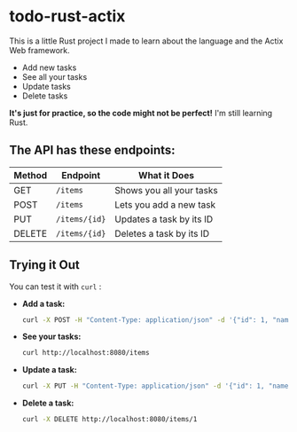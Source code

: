 # todo-rust-actix

This is a little Rust project I made to learn about the language and the Actix Web framework.

* Add new tasks
* See all your tasks
* Update tasks
* Delete tasks

**It's just for practice, so the code might not be perfect!**  I'm still learning Rust.

## The API has these endpoints:

| Method | Endpoint       | What it Does                |
|--------|----------------|-----------------------------|
| GET    | `/items`      | Shows you all your tasks   |
| POST   | `/items`      | Lets you add a new task     |
| PUT    | `/items/{id}` | Updates a task by its ID  |
| DELETE | `/items/{id}` | Deletes a task by its ID  |

## Trying it Out

You can test it with `curl` :

* **Add a task:**
   ~~~bash
   curl -X POST -H "Content-Type: application/json" -d '{"id": 1, "name": "Buy groceries"}' http://localhost:8080/items

* **See your tasks:**
   ~~~bash
   curl http://localhost:8080/items

 * **Update a task:**
   ~~~bash
   curl -X PUT -H "Content-Type: application/json" -d '{"id": 1, "name": "Buy milk and eggs"}' http://localhost:8080/items/1

* **Delete a task:**
  ~~~bash
  curl -X DELETE http://localhost:8080/items/1
